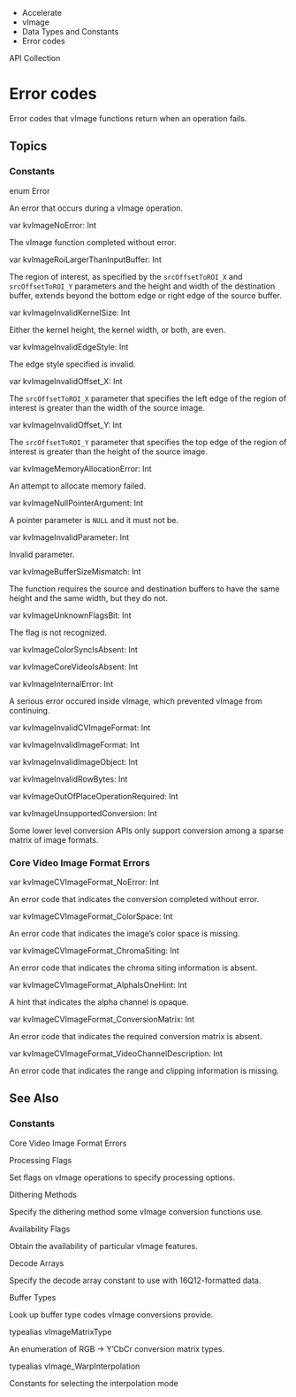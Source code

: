

- Accelerate
- vImage
- Data Types and Constants
-  Error codes 

API Collection

# Error codes

Error codes that vImage functions return when an operation fails.

## Topics

### Constants

enum Error

An error that occurs during a vImage operation.

var kvImageNoError: Int

The vImage function completed without error.

var kvImageRoiLargerThanInputBuffer: Int

The region of interest, as specified by the `srcOffsetToROI_X` and `srcOffsetToROI_Y` parameters and the height and width of the destination buffer, extends beyond the bottom edge or right edge of the source buffer.

var kvImageInvalidKernelSize: Int

Either the kernel height, the kernel width, or both, are even.

var kvImageInvalidEdgeStyle: Int

The edge style specified is invalid.

var kvImageInvalidOffset_X: Int

The `srcOffsetToROI_X` parameter that specifies the left edge of the region of interest is greater than the width of the source image.

var kvImageInvalidOffset_Y: Int

The `srcOffsetToROI_Y` parameter that specifies the top edge of the region of interest is greater than the height of the source image.

var kvImageMemoryAllocationError: Int

An attempt to allocate memory failed.

var kvImageNullPointerArgument: Int

A pointer parameter is `NULL` and it must not be.

var kvImageInvalidParameter: Int

Invalid parameter.

var kvImageBufferSizeMismatch: Int

The function requires the source and destination buffers to have the same height and the same width, but they do not.

var kvImageUnknownFlagsBit: Int

The flag is not recognized.

var kvImageColorSyncIsAbsent: Int

var kvImageCoreVideoIsAbsent: Int

var kvImageInternalError: Int

A serious error occured inside vImage, which prevented vImage from continuing.

var kvImageInvalidCVImageFormat: Int

var kvImageInvalidImageFormat: Int

var kvImageInvalidImageObject: Int

var kvImageInvalidRowBytes: Int

var kvImageOutOfPlaceOperationRequired: Int

var kvImageUnsupportedConversion: Int

Some lower level conversion APIs only support conversion among a sparse matrix of image formats.

### Core Video Image Format Errors

var kvImageCVImageFormat_NoError: Int

An error code that indicates the conversion completed without error.

var kvImageCVImageFormat_ColorSpace: Int

An error code that indicates the image’s color space is missing.

var kvImageCVImageFormat_ChromaSiting: Int

An error code that indicates the chroma siting information is absent.

var kvImageCVImageFormat_AlphaIsOneHint: Int

A hint that indicates the alpha channel is opaque.

var kvImageCVImageFormat_ConversionMatrix: Int

An error code that indicates the required conversion matrix is absent.

var kvImageCVImageFormat_VideoChannelDescription: Int

An error code that indicates the range and clipping information is missing.

## See Also

### Constants

Core Video Image Format Errors

Processing Flags

Set flags on vImage operations to specify processing options.

Dithering Methods

Specify the dithering method some vImage conversion functions use.

Availability Flags

Obtain the availability of particular vImage features.

Decode Arrays

Specify the decode array constant to use with 16Q12-formatted data.

Buffer Types

Look up buffer type codes vImage conversions provide.

typealias vImageMatrixType

An enumeration of RGB -\> Y’CbCr conversion matrix types.

typealias vImage_WarpInterpolation

Constants for selecting the interpolation mode

